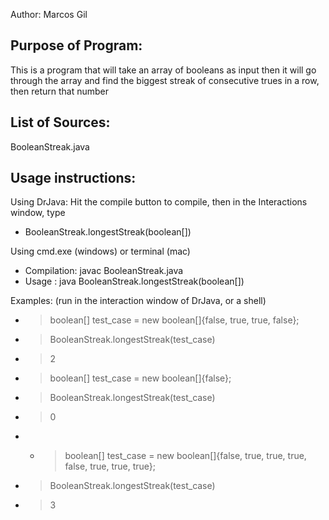 Author: Marcos Gil

Purpose of Program: 
-------------------

This is a program that will take an array of booleans as input then it will go through the array and find the biggest streak of consecutive trues in a row, then return that number

List of Sources:
----------------

BooleanStreak.java

Usage instructions:
-----------------------

Using DrJava: Hit the compile button to compile, then in the Interactions window, type

 * BooleanStreak.longestStreak(boolean[])
 
 Using cmd.exe (windows) or terminal (mac)
 
 * Compilation: javac BooleanStreak.java
 * Usage      : java BooleanStreak.longestStreak(boolean[])

Examples: (run in the interaction window of DrJava, or a shell)

 * > boolean[] test_case = new boolean[]{false, true, true, false};
 * > BooleanStreak.longestStreak(test_case)
 * > 2

 * > boolean[] test_case = new boolean[]{false};
 * > BooleanStreak.longestStreak(test_case)
 * > 0

 * * > boolean[] test_case = new boolean[]{false, true, true, true, false, true, true, true};
 * > BooleanStreak.longestStreak(test_case)
 * > 3
